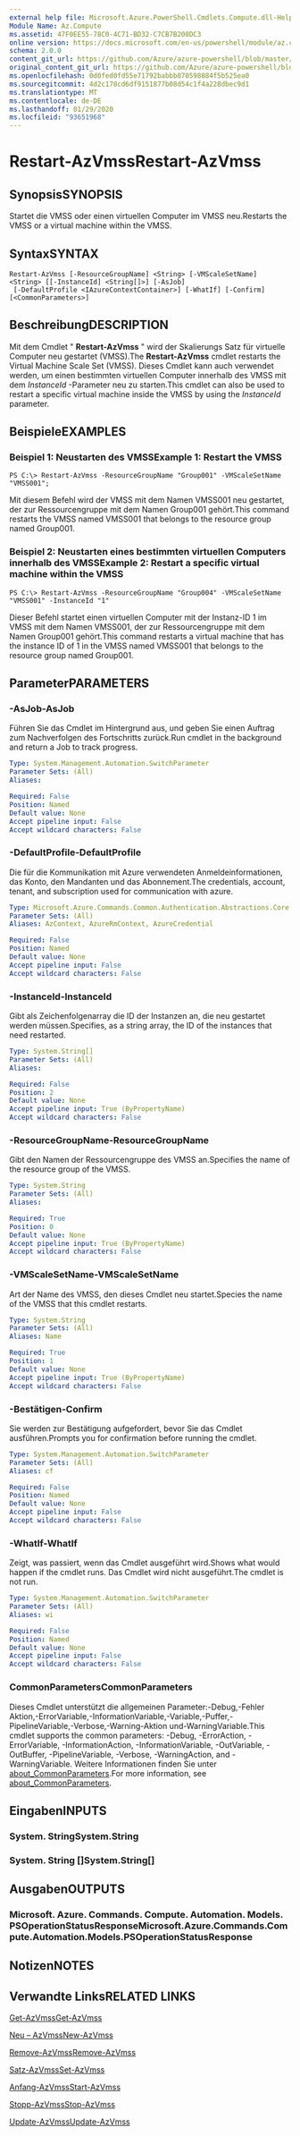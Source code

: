 ```yaml
---
external help file: Microsoft.Azure.PowerShell.Cmdlets.Compute.dll-Help.xml
Module Name: Az.Compute
ms.assetid: 47F0EE55-78C0-4C71-BD32-C7CB7B200DC3
online version: https://docs.microsoft.com/en-us/powershell/module/az.compute/restart-azvmss
schema: 2.0.0
content_git_url: https://github.com/Azure/azure-powershell/blob/master/src/Compute/Compute/help/Restart-AzVmss.md
original_content_git_url: https://github.com/Azure/azure-powershell/blob/master/src/Compute/Compute/help/Restart-AzVmss.md
ms.openlocfilehash: 0d0fed0fd55e71792babbb870598884f5b525ea0
ms.sourcegitcommit: 4d2c178cd6df9151877b08d54c1f4a228dbec9d1
ms.translationtype: MT
ms.contentlocale: de-DE
ms.lasthandoff: 01/29/2020
ms.locfileid: "93651968"
---
```

# <span data-ttu-id="f6b38-101">Restart-AzVmss</span><span class="sxs-lookup"><span data-stu-id="f6b38-101">Restart-AzVmss</span></span>

## <span data-ttu-id="f6b38-102">Synopsis</span><span class="sxs-lookup"><span data-stu-id="f6b38-102">SYNOPSIS</span></span>
<span data-ttu-id="f6b38-103">Startet die VMSS oder einen virtuellen Computer im VMSS neu.</span><span class="sxs-lookup"><span data-stu-id="f6b38-103">Restarts the VMSS or a virtual machine within the VMSS.</span></span>

## <span data-ttu-id="f6b38-104">Syntax</span><span class="sxs-lookup"><span data-stu-id="f6b38-104">SYNTAX</span></span>

```
Restart-AzVmss [-ResourceGroupName] <String> [-VMScaleSetName] <String> [[-InstanceId] <String[]>] [-AsJob]
 [-DefaultProfile <IAzureContextContainer>] [-WhatIf] [-Confirm] [<CommonParameters>]
```

## <span data-ttu-id="f6b38-105">Beschreibung</span><span class="sxs-lookup"><span data-stu-id="f6b38-105">DESCRIPTION</span></span>
<span data-ttu-id="f6b38-106">Mit dem Cmdlet " **Restart-AzVmss** " wird der Skalierungs Satz für virtuelle Computer neu gestartet (VMSS).</span><span class="sxs-lookup"><span data-stu-id="f6b38-106">The **Restart-AzVmss** cmdlet restarts the Virtual Machine Scale Set (VMSS).</span></span>
<span data-ttu-id="f6b38-107">Dieses Cmdlet kann auch verwendet werden, um einen bestimmten virtuellen Computer innerhalb des VMSS mit dem *InstanceId* -Parameter neu zu starten.</span><span class="sxs-lookup"><span data-stu-id="f6b38-107">This cmdlet can also be used to restart a specific virtual machine inside the VMSS by using the *InstanceId* parameter.</span></span>

## <span data-ttu-id="f6b38-108">Beispiele</span><span class="sxs-lookup"><span data-stu-id="f6b38-108">EXAMPLES</span></span>

### <span data-ttu-id="f6b38-109">Beispiel 1: Neustarten des VMSS</span><span class="sxs-lookup"><span data-stu-id="f6b38-109">Example 1: Restart the VMSS</span></span>
```
PS C:\> Restart-AzVmss -ResourceGroupName "Group001" -VMScaleSetName "VMSS001";
```

<span data-ttu-id="f6b38-110">Mit diesem Befehl wird der VMSS mit dem Namen VMSS001 neu gestartet, der zur Ressourcengruppe mit dem Namen Group001 gehört.</span><span class="sxs-lookup"><span data-stu-id="f6b38-110">This command restarts the VMSS named VMSS001 that belongs to the resource group named Group001.</span></span>

### <span data-ttu-id="f6b38-111">Beispiel 2: Neustarten eines bestimmten virtuellen Computers innerhalb des VMSS</span><span class="sxs-lookup"><span data-stu-id="f6b38-111">Example 2: Restart a specific virtual machine within the VMSS</span></span>
```
PS C:\> Restart-AzVmss -ResourceGroupName "Group004" -VMScaleSetName "VMSS001" -InstanceId "1"
```

<span data-ttu-id="f6b38-112">Dieser Befehl startet einen virtuellen Computer mit der Instanz-ID 1 im VMSS mit dem Namen VMSS001, der zur Ressourcengruppe mit dem Namen Group001 gehört.</span><span class="sxs-lookup"><span data-stu-id="f6b38-112">This command restarts a virtual machine that has the instance ID of 1 in the VMSS named VMSS001 that belongs to the resource group named Group001.</span></span>

## <span data-ttu-id="f6b38-113">Parameter</span><span class="sxs-lookup"><span data-stu-id="f6b38-113">PARAMETERS</span></span>

### <span data-ttu-id="f6b38-114">-AsJob</span><span class="sxs-lookup"><span data-stu-id="f6b38-114">-AsJob</span></span>
<span data-ttu-id="f6b38-115">Führen Sie das Cmdlet im Hintergrund aus, und geben Sie einen Auftrag zum Nachverfolgen des Fortschritts zurück.</span><span class="sxs-lookup"><span data-stu-id="f6b38-115">Run cmdlet in the background and return a Job to track progress.</span></span>

```yaml
Type: System.Management.Automation.SwitchParameter
Parameter Sets: (All)
Aliases:

Required: False
Position: Named
Default value: None
Accept pipeline input: False
Accept wildcard characters: False
```

### <span data-ttu-id="f6b38-116">-DefaultProfile</span><span class="sxs-lookup"><span data-stu-id="f6b38-116">-DefaultProfile</span></span>
<span data-ttu-id="f6b38-117">Die für die Kommunikation mit Azure verwendeten Anmeldeinformationen, das Konto, den Mandanten und das Abonnement.</span><span class="sxs-lookup"><span data-stu-id="f6b38-117">The credentials, account, tenant, and subscription used for communication with azure.</span></span>

```yaml
Type: Microsoft.Azure.Commands.Common.Authentication.Abstractions.Core.IAzureContextContainer
Parameter Sets: (All)
Aliases: AzContext, AzureRmContext, AzureCredential

Required: False
Position: Named
Default value: None
Accept pipeline input: False
Accept wildcard characters: False
```

### <span data-ttu-id="f6b38-118">-InstanceId</span><span class="sxs-lookup"><span data-stu-id="f6b38-118">-InstanceId</span></span>
<span data-ttu-id="f6b38-119">Gibt als Zeichenfolgenarray die ID der Instanzen an, die neu gestartet werden müssen.</span><span class="sxs-lookup"><span data-stu-id="f6b38-119">Specifies, as a string array, the ID of the instances that need restarted.</span></span>

```yaml
Type: System.String[]
Parameter Sets: (All)
Aliases:

Required: False
Position: 2
Default value: None
Accept pipeline input: True (ByPropertyName)
Accept wildcard characters: False
```

### <span data-ttu-id="f6b38-120">-ResourceGroupName</span><span class="sxs-lookup"><span data-stu-id="f6b38-120">-ResourceGroupName</span></span>
<span data-ttu-id="f6b38-121">Gibt den Namen der Ressourcengruppe des VMSS an.</span><span class="sxs-lookup"><span data-stu-id="f6b38-121">Specifies the name of the resource group of the VMSS.</span></span>

```yaml
Type: System.String
Parameter Sets: (All)
Aliases:

Required: True
Position: 0
Default value: None
Accept pipeline input: True (ByPropertyName)
Accept wildcard characters: False
```

### <span data-ttu-id="f6b38-122">-VMScaleSetName</span><span class="sxs-lookup"><span data-stu-id="f6b38-122">-VMScaleSetName</span></span>
<span data-ttu-id="f6b38-123">Art der Name des VMSS, den dieses Cmdlet neu startet.</span><span class="sxs-lookup"><span data-stu-id="f6b38-123">Species the name of the VMSS that this cmdlet restarts.</span></span>

```yaml
Type: System.String
Parameter Sets: (All)
Aliases: Name

Required: True
Position: 1
Default value: None
Accept pipeline input: True (ByPropertyName)
Accept wildcard characters: False
```

### <span data-ttu-id="f6b38-124">-Bestätigen</span><span class="sxs-lookup"><span data-stu-id="f6b38-124">-Confirm</span></span>
<span data-ttu-id="f6b38-125">Sie werden zur Bestätigung aufgefordert, bevor Sie das Cmdlet ausführen.</span><span class="sxs-lookup"><span data-stu-id="f6b38-125">Prompts you for confirmation before running the cmdlet.</span></span>

```yaml
Type: System.Management.Automation.SwitchParameter
Parameter Sets: (All)
Aliases: cf

Required: False
Position: Named
Default value: None
Accept pipeline input: False
Accept wildcard characters: False
```

### <span data-ttu-id="f6b38-126">-WhatIf</span><span class="sxs-lookup"><span data-stu-id="f6b38-126">-WhatIf</span></span>
<span data-ttu-id="f6b38-127">Zeigt, was passiert, wenn das Cmdlet ausgeführt wird.</span><span class="sxs-lookup"><span data-stu-id="f6b38-127">Shows what would happen if the cmdlet runs.</span></span> <span data-ttu-id="f6b38-128">Das Cmdlet wird nicht ausgeführt.</span><span class="sxs-lookup"><span data-stu-id="f6b38-128">The cmdlet is not run.</span></span>

```yaml
Type: System.Management.Automation.SwitchParameter
Parameter Sets: (All)
Aliases: wi

Required: False
Position: Named
Default value: None
Accept pipeline input: False
Accept wildcard characters: False
```

### <span data-ttu-id="f6b38-129">CommonParameters</span><span class="sxs-lookup"><span data-stu-id="f6b38-129">CommonParameters</span></span>
<span data-ttu-id="f6b38-130">Dieses Cmdlet unterstützt die allgemeinen Parameter:-Debug,-Fehler Aktion,-ErrorVariable,-InformationVariable,-Variable,-Puffer,-PipelineVariable,-Verbose,-Warning-Aktion und-WarningVariable.</span><span class="sxs-lookup"><span data-stu-id="f6b38-130">This cmdlet supports the common parameters: -Debug, -ErrorAction, -ErrorVariable, -InformationAction, -InformationVariable, -OutVariable, -OutBuffer, -PipelineVariable, -Verbose, -WarningAction, and -WarningVariable.</span></span> <span data-ttu-id="f6b38-131">Weitere Informationen finden Sie unter [about_CommonParameters](https://go.microsoft.com/fwlink/?LinkID=113216).</span><span class="sxs-lookup"><span data-stu-id="f6b38-131">For more information, see [about_CommonParameters](https://go.microsoft.com/fwlink/?LinkID=113216).</span></span>

## <span data-ttu-id="f6b38-132">Eingaben</span><span class="sxs-lookup"><span data-stu-id="f6b38-132">INPUTS</span></span>

### <span data-ttu-id="f6b38-133">System. String</span><span class="sxs-lookup"><span data-stu-id="f6b38-133">System.String</span></span>

### <span data-ttu-id="f6b38-134">System. String []</span><span class="sxs-lookup"><span data-stu-id="f6b38-134">System.String[]</span></span>

## <span data-ttu-id="f6b38-135">Ausgaben</span><span class="sxs-lookup"><span data-stu-id="f6b38-135">OUTPUTS</span></span>

### <span data-ttu-id="f6b38-136">Microsoft. Azure. Commands. Compute. Automation. Models. PSOperationStatusResponse</span><span class="sxs-lookup"><span data-stu-id="f6b38-136">Microsoft.Azure.Commands.Compute.Automation.Models.PSOperationStatusResponse</span></span>

## <span data-ttu-id="f6b38-137">Notizen</span><span class="sxs-lookup"><span data-stu-id="f6b38-137">NOTES</span></span>

## <span data-ttu-id="f6b38-138">Verwandte Links</span><span class="sxs-lookup"><span data-stu-id="f6b38-138">RELATED LINKS</span></span>

[<span data-ttu-id="f6b38-139">Get-AzVmss</span><span class="sxs-lookup"><span data-stu-id="f6b38-139">Get-AzVmss</span></span>](./Get-AzVmss.md)

[<span data-ttu-id="f6b38-140">Neu – AzVmss</span><span class="sxs-lookup"><span data-stu-id="f6b38-140">New-AzVmss</span></span>](./New-AzVmss.md)

[<span data-ttu-id="f6b38-141">Remove-AzVmss</span><span class="sxs-lookup"><span data-stu-id="f6b38-141">Remove-AzVmss</span></span>](./Remove-AzVmss.md)

[<span data-ttu-id="f6b38-142">Satz-AzVmss</span><span class="sxs-lookup"><span data-stu-id="f6b38-142">Set-AzVmss</span></span>](./Set-AzVmss.md)

[<span data-ttu-id="f6b38-143">Anfang-AzVmss</span><span class="sxs-lookup"><span data-stu-id="f6b38-143">Start-AzVmss</span></span>](./Start-AzVmss.md)

[<span data-ttu-id="f6b38-144">Stopp-AzVmss</span><span class="sxs-lookup"><span data-stu-id="f6b38-144">Stop-AzVmss</span></span>](./Stop-AzVmss.md)

[<span data-ttu-id="f6b38-145">Update-AzVmss</span><span class="sxs-lookup"><span data-stu-id="f6b38-145">Update-AzVmss</span></span>](./Update-AzVmss.md)


